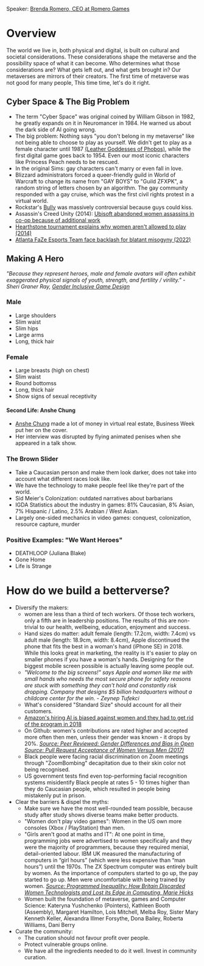 Speaker: [Brenda Romero, CEO at Romero Games](http://brenda.games/)

# Overview
The world we live in, both physical and digital, is built on cultural and societal considerations. These considerations shape the metaverse and the possibility space of what it can become. Who determines what those considerations are? What gets left out, and what gets brought in? Our metaverses are mirrors of their creators. The first time of metaverse was not good for many people, This time time, let's do it right.

## Cyber Space & The Big Problem
- The term "Cyber Space" was original coined by William Gibson in 1982, he greatly expands on it in Neuromancer in 1984. He warned us about the dark side of AI going wrong.
- The big problem: Nothing says "you don't belong in my metaverse" like not being able to choose to play as yourself. We didn't get to play as a female character until 1987 [(Leather Goddesses of Phobos)](https://en.wikipedia.org/wiki/Leather_Goddesses_of_Phobos), while the first digital game goes back to 1954. Even our most iconic characters like Princess Peach needs to be rescued. 
- In the original Sims: gay characters can't marry or even fall in love.
- Blizzard administrators forced a queer-friendly guild in World of Warcraft to change its name from "GAY BOYS" to "Guild ZFXPK", a random string of letters chosen by an algorithm. The gay community responded with a gay cruise, which was the first civil rights protest in a virtual world.
- Rockstar's [Bully](https://www.rockstargames.com/games/bully) was massively controversial because guys could kiss.
- Assassin's Creed Unity (2014): [Ubisoft abandoned women assassins in co-op because of additional work](https://www.polygon.com/e3-2014/2014/6/10/5798592/assassins-creed-unity-female-assassins#:~:text=Share%20All%20sharing%20options%20for,because%20of%20the%20additional%20work&text=Assassin's%20Creed%20Unity's%20four%2Dplayer,Polygon%20during%20a%20recent%20interview.)
- [Hearthstone tournament explains why women aren't allowed to play (2014)](https://www.pcgamer.com/hearthstone-tournament/)
- [Atlanta FaZe Esports Team face backlash for blatant misogyny (2022)](https://www.thegamer.com/faze-clan-members-face-backlash-blatant-misogyny/)

## Making A Hero
_"Because they represent heroes, male and female avatars will often exhibit exaggerated physical signals of youth, strength, and fertility / virility." - Sheri Graner Ray, [Gender Inclusive Game Design](https://www.amazon.co.uk/Gender-Inclusive-Game-Design-Development/dp/1584502398)_

### Male
- Large shoulders
- Slim waist
- Slim hips
- Large arms
- Long, thick hair

### Female
- Large breasts (high on chest)
- Slim waist
- Round bottomss
- Long, thick hair
- Show signs of sexual receptivity

#### Second Life: Anshe Chung
- [Anshe Chung](http://anshechung.com/) made a lot of money in virtual real estate, Business Week put her on the cover.
- Her interview was disrupted by flying animated penises when she appeared in a talk show.

### The Brown Slider
- Take a Caucasian person and make them look darker, does not take into account what different races look like. 
- We have the technology to make people feel like they're part of the world.
- Sid Meier's Colonization: outdated narratives about barbarians
- IGDA Statistics about the industry in games: 81% Caucasian, 8% Asian, 7% Hispanic / Latino, 2.5% Arabian / West Asian.
- Largely one-sided mechanics in video games: conquest, colonization, resource capture, murder

### Positive Examples: "We Want Heroes"
- DEATHLOOP (Juliana Blake)
- Gone Home
- Life is Strange

# How do we build a betterverse?
- Diversify the makers: 
  - women are less than a third of tech workers. Of those tech workers, only a fifth are in leadership positions. The results of this are non-trivial to our health, wellbeing, education, enjoyment and success. 
  - Hand sizes do matter: adult female (length: 17.2cm, width: 7.4cm) vs adult male (length: 18.9cm, width: 8.4cm), Apple discontinued the phone that fits the best in a woman's hand (iPhone SE) in 2018. While this looks great in marketing, the reality is it's easier to play on smaller phones if you have a woman's hands. Designing for the biggest mobile screen possible is actually leaving some people out.
  - _"Welcome to the big screens!" says Apple and women like me with small hands who needs the most secure phone for safety reasons are stuck with something they can't hold and constantly risk dropping. Company that designs $5 billion headquarters without a childcare center for the win. - Zeynep Tufekci_
  - What's considered "Standard Size" should account for all their customers.
  - [Amazon's hiring AI is biased against women and they had to get rid of the program in 2018](https://www.reuters.com/article/us-amazon-com-jobs-automation-insight-idUSKCN1MK08G)
  - On Github: women's contributions are rated higher and accepted more often then men, unless their gender was known - it drops by 20%. [_Source: Peer Reviewed: Gender Differences and Bias in Open Source: Pull Request Acceptance of Women Versus Men (2017)_](https://peerj.com/articles/cs-111/)
  - Black people were facing racial discrimination on Zoom meetings through "ZoomBombing" decapitation due to their skin color not being recognised.
  - US government tests find even top-performing facial recognition systems misidentify Black people at rates 5 - 10 times higher than they do Caucasian people, which resulted in people being mistakenly put in prison.
- Clear the barriers & dispel the myths: 
  - Make sure we have the most well-rounded team possible, because study after study shows diverse teams make better products. 
  - "Women don't play video games": Women in the US own more consoles (Xbox / PlayStation) than men.
  - "Girls aren't good at maths and IT": At one point in time, programming jobs were advertised to women specifically and they were the majority of programmers, because they required menial, detail-oriented labour. IBM UK measured the manufacturing of computers in “girl hours” (which were less expensive than “man hours”) until the 1970s. The ZX Spectrum computer was entirely built by women. As the importance of computers started to go up, the pay started to go up. Men were uncomfortable with being trained by women. [_Source: Programmed Inequality: How Britain Discarded Women Technologists and Lost its Edge in Computing, Marie Hicks_](https://mitpress.mit.edu/books/programmed-inequality#:~:text=In%20Programmed%20Inequality%2C%20Mar%20Hicks,simply%20because%20they%20were%20women.)
  - Women built the foundation of metaverse, games and Computer Science: Kateryna Yushchenko (Pointers), Kathleen Booth (Assembly), Margaret Hamilton, Lois Mitchell, Melba Roy, Sister Mary Kenneth Keller, Alexandra Illmer Forsythe, Dona Bailey, Roberta Williams, Dani Berry
- Curate the community:
  - The curation should not favour profit over people.
  - Protect vulnerable groups online.
  - We have all the ingredients needed to do it well. Invest in community curation.
